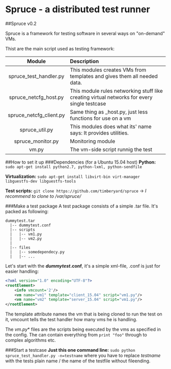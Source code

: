 Spruce - a distributed test runner
========
##Spruce v0.2

Spruce is a framework for testing software in several ways on "on-demand" VMs.

Thist are the main script used as testing framework:


| Module | Description |
|:--------:|:-------------|
| spruce_test_handler.py | This modules creates VMs from templates and gives them all needed data. |
| spruce_netcfg_host.py | This module rules networking stuff like creating virtual networks for every single testcase |
| spruce_netcfg_client.py | Same thing as _host.py, just less functions for use on a vm |
| spruce_util.py | This modules does what its' name says: It provides utilities. |
| spruce_monitor.py | Monitoring module |
| vm.py | The vm-side script runnig the test |

##How to set it up
###Dependencies (for a Ubuntu 15.04 host)
**Python:** ```sudo apt-get install python2.7, python-lxml, python-sendfile```

**Virtualization:** ```sudo apt-get install libvirt-bin virt-manager libguestfs-dev libguestfs-tools```

**Test scripts:** ```git clone https://github.com/timberyard/spruce``` -> *I recommend to clone to /var/spruce/*

###Make a test package
A test package consists of a simple .tar file. It's packed as following:

```  
dummytest.tar
  |-- dummytest.conf
  |-- scripts
  |   |-- vm1.py
  |   |-- vm2.py
  |
  |-- files
  |   |-- somedependecy.py
  |   |-- ...
```  
Let's start with the ***dummytest*.conf**, it's a simple xml-file, .conf is just for easier handling:

```xml
<?xml version="1.0" encoding="UTF-8"?>
<rootElement>
	<info vmcount='2'/>
	<vm name="vm1" template="client_15.04" script="vm1.py"/>
	<vm name="vm2" template="server_15.04" script="vm1.py"/>
</rootElement>
```
The template attribute names the vm that is being cloned to run the test on it, vmcount tells the test handler how many vms he is handling.

The **vm*.py** files are the scripts being executed by the vms as specified in the config. The can contain everything from `print "foo"` through to complex algorithms etc.

###Start a testcase
**Just this one command line:** ```sudo python spruce_test_handler.py -n=testname``` where you have to replace *testname* with the tests plain name / the name of the testfile without fileending.



